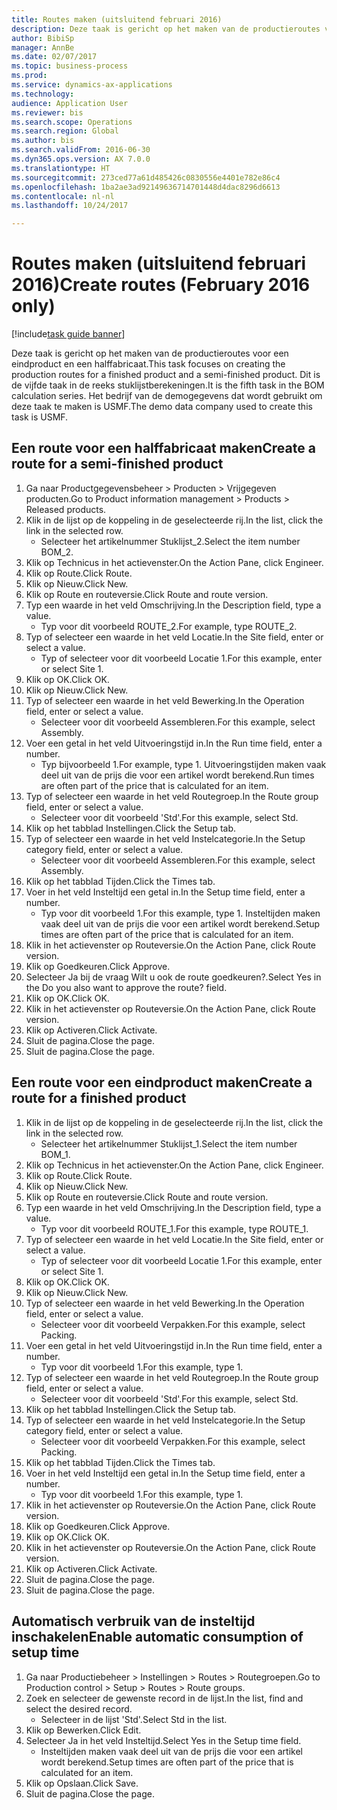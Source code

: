 ```yaml
--- 
title: Routes maken (uitsluitend februari 2016)
description: Deze taak is gericht op het maken van de productieroutes voor een eindproduct en een halffabricaat.
author: BibiSp
manager: AnnBe
ms.date: 02/07/2017
ms.topic: business-process
ms.prod: 
ms.service: dynamics-ax-applications
ms.technology: 
audience: Application User
ms.reviewer: bis
ms.search.scope: Operations
ms.search.region: Global
ms.author: bis
ms.search.validFrom: 2016-06-30
ms.dyn365.ops.version: AX 7.0.0
ms.translationtype: HT
ms.sourcegitcommit: 273ced77a61d485426c0830556e4401e782e86c4
ms.openlocfilehash: 1ba2ae3ad92149636714701448d4dac8296d6613
ms.contentlocale: nl-nl
ms.lasthandoff: 10/24/2017

---
```

# <a name="create-routes-february-2016-only"></a><span data-ttu-id="10420-103">Routes maken (uitsluitend februari 2016)</span><span class="sxs-lookup"><span data-stu-id="10420-103">Create routes (February 2016 only)</span></span>

[!include[task guide banner](../../includes/task-guide-banner.md)]

<span data-ttu-id="10420-104">Deze taak is gericht op het maken van de productieroutes voor een eindproduct en een halffabricaat.</span><span class="sxs-lookup"><span data-stu-id="10420-104">This task focuses on creating the production routes for a finished product and a semi-finished product.</span></span> <span data-ttu-id="10420-105">Dit is de vijfde taak in de reeks stuklijstberekeningen.</span><span class="sxs-lookup"><span data-stu-id="10420-105">It is the fifth task in the BOM calculation series.</span></span> <span data-ttu-id="10420-106">Het bedrijf van de demogegevens dat wordt gebruikt om deze taak te maken is USMF.</span><span class="sxs-lookup"><span data-stu-id="10420-106">The demo data company used to create this task is USMF.</span></span>


## <a name="create-a-route-for-a-semi-finished-product"></a><span data-ttu-id="10420-107">Een route voor een halffabricaat maken</span><span class="sxs-lookup"><span data-stu-id="10420-107">Create a route for a semi-finished product</span></span>
1. <span data-ttu-id="10420-108">Ga naar Productgegevensbeheer > Producten > Vrijgegeven producten.</span><span class="sxs-lookup"><span data-stu-id="10420-108">Go to Product information management > Products > Released products.</span></span>
2. <span data-ttu-id="10420-109">Klik in de lijst op de koppeling in de geselecteerde rij.</span><span class="sxs-lookup"><span data-stu-id="10420-109">In the list, click the link in the selected row.</span></span>
    * <span data-ttu-id="10420-110">Selecteer het artikelnummer Stuklijst_2.</span><span class="sxs-lookup"><span data-stu-id="10420-110">Select the item number BOM_2.</span></span>  
3. <span data-ttu-id="10420-111">Klik op Technicus in het actievenster.</span><span class="sxs-lookup"><span data-stu-id="10420-111">On the Action Pane, click Engineer.</span></span>
4. <span data-ttu-id="10420-112">Klik op Route.</span><span class="sxs-lookup"><span data-stu-id="10420-112">Click Route.</span></span>
5. <span data-ttu-id="10420-113">Klik op Nieuw.</span><span class="sxs-lookup"><span data-stu-id="10420-113">Click New.</span></span>
6. <span data-ttu-id="10420-114">Klik op Route en routeversie.</span><span class="sxs-lookup"><span data-stu-id="10420-114">Click Route and route version.</span></span>
7. <span data-ttu-id="10420-115">Typ een waarde in het veld Omschrijving.</span><span class="sxs-lookup"><span data-stu-id="10420-115">In the Description field, type a value.</span></span>
    * <span data-ttu-id="10420-116">Typ voor dit voorbeeld ROUTE_2.</span><span class="sxs-lookup"><span data-stu-id="10420-116">For example, type ROUTE_2.</span></span>  
8. <span data-ttu-id="10420-117">Typ of selecteer een waarde in het veld Locatie.</span><span class="sxs-lookup"><span data-stu-id="10420-117">In the Site field, enter or select a value.</span></span>
    * <span data-ttu-id="10420-118">Typ of selecteer voor dit voorbeeld Locatie 1.</span><span class="sxs-lookup"><span data-stu-id="10420-118">For this example, enter or select Site 1.</span></span>  
9. <span data-ttu-id="10420-119">Klik op OK.</span><span class="sxs-lookup"><span data-stu-id="10420-119">Click OK.</span></span>
10. <span data-ttu-id="10420-120">Klik op Nieuw.</span><span class="sxs-lookup"><span data-stu-id="10420-120">Click New.</span></span>
11. <span data-ttu-id="10420-121">Typ of selecteer een waarde in het veld Bewerking.</span><span class="sxs-lookup"><span data-stu-id="10420-121">In the Operation field, enter or select a value.</span></span>
    * <span data-ttu-id="10420-122">Selecteer voor dit voorbeeld Assembleren.</span><span class="sxs-lookup"><span data-stu-id="10420-122">For this example, select Assembly.</span></span>  
12. <span data-ttu-id="10420-123">Voer een getal in het veld Uitvoeringstijd in.</span><span class="sxs-lookup"><span data-stu-id="10420-123">In the Run time field, enter a number.</span></span>
    * <span data-ttu-id="10420-124">Typ bijvoorbeeld 1.</span><span class="sxs-lookup"><span data-stu-id="10420-124">For example, type 1.</span></span> <span data-ttu-id="10420-125">Uitvoeringstijden maken vaak deel uit van de prijs die voor een artikel wordt berekend.</span><span class="sxs-lookup"><span data-stu-id="10420-125">Run times are often part of the price that is calculated for an item.</span></span>  
13. <span data-ttu-id="10420-126">Typ of selecteer een waarde in het veld Routegroep.</span><span class="sxs-lookup"><span data-stu-id="10420-126">In the Route group field, enter or select a value.</span></span>
    * <span data-ttu-id="10420-127">Selecteer voor dit voorbeeld 'Std'.</span><span class="sxs-lookup"><span data-stu-id="10420-127">For this example, select Std.</span></span>  
14. <span data-ttu-id="10420-128">Klik op het tabblad Instellingen.</span><span class="sxs-lookup"><span data-stu-id="10420-128">Click the Setup tab.</span></span>
15. <span data-ttu-id="10420-129">Typ of selecteer een waarde in het veld Instelcategorie.</span><span class="sxs-lookup"><span data-stu-id="10420-129">In the Setup category field, enter or select a value.</span></span>
    * <span data-ttu-id="10420-130">Selecteer voor dit voorbeeld Assembleren.</span><span class="sxs-lookup"><span data-stu-id="10420-130">For this example, select Assembly.</span></span>  
16. <span data-ttu-id="10420-131">Klik op het tabblad Tijden.</span><span class="sxs-lookup"><span data-stu-id="10420-131">Click the Times tab.</span></span>
17. <span data-ttu-id="10420-132">Voer in het veld Insteltijd een getal in.</span><span class="sxs-lookup"><span data-stu-id="10420-132">In the Setup time field, enter a number.</span></span>
    * <span data-ttu-id="10420-133">Typ voor dit voorbeeld 1.</span><span class="sxs-lookup"><span data-stu-id="10420-133">For this example, type 1.</span></span> <span data-ttu-id="10420-134">Insteltijden maken vaak deel uit van de prijs die voor een artikel wordt berekend.</span><span class="sxs-lookup"><span data-stu-id="10420-134">Setup times are often part of the price that is calculated for an item.</span></span>  
18. <span data-ttu-id="10420-135">Klik in het actievenster op Routeversie.</span><span class="sxs-lookup"><span data-stu-id="10420-135">On the Action Pane, click Route version.</span></span>
19. <span data-ttu-id="10420-136">Klik op Goedkeuren.</span><span class="sxs-lookup"><span data-stu-id="10420-136">Click Approve.</span></span>
20. <span data-ttu-id="10420-137">Selecteer Ja bij de vraag Wilt u ook de route goedkeuren?.</span><span class="sxs-lookup"><span data-stu-id="10420-137">Select Yes in the Do you also want to approve the route? field.</span></span>
21. <span data-ttu-id="10420-138">Klik op OK.</span><span class="sxs-lookup"><span data-stu-id="10420-138">Click OK.</span></span>
22. <span data-ttu-id="10420-139">Klik in het actievenster op Routeversie.</span><span class="sxs-lookup"><span data-stu-id="10420-139">On the Action Pane, click Route version.</span></span>
23. <span data-ttu-id="10420-140">Klik op Activeren.</span><span class="sxs-lookup"><span data-stu-id="10420-140">Click Activate.</span></span>
24. <span data-ttu-id="10420-141">Sluit de pagina.</span><span class="sxs-lookup"><span data-stu-id="10420-141">Close the page.</span></span>
25. <span data-ttu-id="10420-142">Sluit de pagina.</span><span class="sxs-lookup"><span data-stu-id="10420-142">Close the page.</span></span>

## <a name="create-a-route-for-a-finished-product"></a><span data-ttu-id="10420-143">Een route voor een eindproduct maken</span><span class="sxs-lookup"><span data-stu-id="10420-143">Create a route for a finished product</span></span>
1. <span data-ttu-id="10420-144">Klik in de lijst op de koppeling in de geselecteerde rij.</span><span class="sxs-lookup"><span data-stu-id="10420-144">In the list, click the link in the selected row.</span></span>
    * <span data-ttu-id="10420-145">Selecteer het artikelnummer Stuklijst_1.</span><span class="sxs-lookup"><span data-stu-id="10420-145">Select the item number BOM_1.</span></span>  
2. <span data-ttu-id="10420-146">Klik op Technicus in het actievenster.</span><span class="sxs-lookup"><span data-stu-id="10420-146">On the Action Pane, click Engineer.</span></span>
3. <span data-ttu-id="10420-147">Klik op Route.</span><span class="sxs-lookup"><span data-stu-id="10420-147">Click Route.</span></span>
4. <span data-ttu-id="10420-148">Klik op Nieuw.</span><span class="sxs-lookup"><span data-stu-id="10420-148">Click New.</span></span>
5. <span data-ttu-id="10420-149">Klik op Route en routeversie.</span><span class="sxs-lookup"><span data-stu-id="10420-149">Click Route and route version.</span></span>
6. <span data-ttu-id="10420-150">Typ een waarde in het veld Omschrijving.</span><span class="sxs-lookup"><span data-stu-id="10420-150">In the Description field, type a value.</span></span>
    * <span data-ttu-id="10420-151">Typ voor dit voorbeeld ROUTE_1.</span><span class="sxs-lookup"><span data-stu-id="10420-151">For this example, type ROUTE_1.</span></span>  
7. <span data-ttu-id="10420-152">Typ of selecteer een waarde in het veld Locatie.</span><span class="sxs-lookup"><span data-stu-id="10420-152">In the Site field, enter or select a value.</span></span>
    * <span data-ttu-id="10420-153">Typ of selecteer voor dit voorbeeld Locatie 1.</span><span class="sxs-lookup"><span data-stu-id="10420-153">For this example, enter or select Site 1.</span></span>  
8. <span data-ttu-id="10420-154">Klik op OK.</span><span class="sxs-lookup"><span data-stu-id="10420-154">Click OK.</span></span>
9. <span data-ttu-id="10420-155">Klik op Nieuw.</span><span class="sxs-lookup"><span data-stu-id="10420-155">Click New.</span></span>
10. <span data-ttu-id="10420-156">Typ of selecteer een waarde in het veld Bewerking.</span><span class="sxs-lookup"><span data-stu-id="10420-156">In the Operation field, enter or select a value.</span></span>
    * <span data-ttu-id="10420-157">Selecteer voor dit voorbeeld Verpakken.</span><span class="sxs-lookup"><span data-stu-id="10420-157">For this example, select Packing.</span></span>  
11. <span data-ttu-id="10420-158">Voer een getal in het veld Uitvoeringstijd in.</span><span class="sxs-lookup"><span data-stu-id="10420-158">In the Run time field, enter a number.</span></span>
    * <span data-ttu-id="10420-159">Typ voor dit voorbeeld 1.</span><span class="sxs-lookup"><span data-stu-id="10420-159">For this example, type 1.</span></span>  
12. <span data-ttu-id="10420-160">Typ of selecteer een waarde in het veld Routegroep.</span><span class="sxs-lookup"><span data-stu-id="10420-160">In the Route group field, enter or select a value.</span></span>
    * <span data-ttu-id="10420-161">Selecteer voor dit voorbeeld 'Std'.</span><span class="sxs-lookup"><span data-stu-id="10420-161">For this example, select Std.</span></span>  
13. <span data-ttu-id="10420-162">Klik op het tabblad Instellingen.</span><span class="sxs-lookup"><span data-stu-id="10420-162">Click the Setup tab.</span></span>
14. <span data-ttu-id="10420-163">Typ of selecteer een waarde in het veld Instelcategorie.</span><span class="sxs-lookup"><span data-stu-id="10420-163">In the Setup category field, enter or select a value.</span></span>
    * <span data-ttu-id="10420-164">Selecteer voor dit voorbeeld Verpakken.</span><span class="sxs-lookup"><span data-stu-id="10420-164">For this example, select Packing.</span></span>  
15. <span data-ttu-id="10420-165">Klik op het tabblad Tijden.</span><span class="sxs-lookup"><span data-stu-id="10420-165">Click the Times tab.</span></span>
16. <span data-ttu-id="10420-166">Voer in het veld Insteltijd een getal in.</span><span class="sxs-lookup"><span data-stu-id="10420-166">In the Setup time field, enter a number.</span></span>
    * <span data-ttu-id="10420-167">Typ voor dit voorbeeld 1.</span><span class="sxs-lookup"><span data-stu-id="10420-167">For this example, type 1.</span></span>  
17. <span data-ttu-id="10420-168">Klik in het actievenster op Routeversie.</span><span class="sxs-lookup"><span data-stu-id="10420-168">On the Action Pane, click Route version.</span></span>
18. <span data-ttu-id="10420-169">Klik op Goedkeuren.</span><span class="sxs-lookup"><span data-stu-id="10420-169">Click Approve.</span></span>
19. <span data-ttu-id="10420-170">Klik op OK.</span><span class="sxs-lookup"><span data-stu-id="10420-170">Click OK.</span></span>
20. <span data-ttu-id="10420-171">Klik in het actievenster op Routeversie.</span><span class="sxs-lookup"><span data-stu-id="10420-171">On the Action Pane, click Route version.</span></span>
21. <span data-ttu-id="10420-172">Klik op Activeren.</span><span class="sxs-lookup"><span data-stu-id="10420-172">Click Activate.</span></span>
22. <span data-ttu-id="10420-173">Sluit de pagina.</span><span class="sxs-lookup"><span data-stu-id="10420-173">Close the page.</span></span>
23. <span data-ttu-id="10420-174">Sluit de pagina.</span><span class="sxs-lookup"><span data-stu-id="10420-174">Close the page.</span></span>

## <a name="enable-automatic-consumption-of-setup-time"></a><span data-ttu-id="10420-175">Automatisch verbruik van de insteltijd inschakelen</span><span class="sxs-lookup"><span data-stu-id="10420-175">Enable automatic consumption of setup time</span></span>
1. <span data-ttu-id="10420-176">Ga naar Productiebeheer > Instellingen > Routes > Routegroepen.</span><span class="sxs-lookup"><span data-stu-id="10420-176">Go to Production control > Setup > Routes > Route groups.</span></span>
2. <span data-ttu-id="10420-177">Zoek en selecteer de gewenste record in de lijst.</span><span class="sxs-lookup"><span data-stu-id="10420-177">In the list, find and select the desired record.</span></span>
    * <span data-ttu-id="10420-178">Selecteer in de lijst 'Std'.</span><span class="sxs-lookup"><span data-stu-id="10420-178">Select Std in the list.</span></span>  
3. <span data-ttu-id="10420-179">Klik op Bewerken.</span><span class="sxs-lookup"><span data-stu-id="10420-179">Click Edit.</span></span>
4. <span data-ttu-id="10420-180">Selecteer Ja in het veld Insteltijd.</span><span class="sxs-lookup"><span data-stu-id="10420-180">Select Yes in the Setup time field.</span></span>
    * <span data-ttu-id="10420-181">Insteltijden maken vaak deel uit van de prijs die voor een artikel wordt berekend.</span><span class="sxs-lookup"><span data-stu-id="10420-181">Setup times are often part of the price that is calculated for an item.</span></span>  
5. <span data-ttu-id="10420-182">Klik op Opslaan.</span><span class="sxs-lookup"><span data-stu-id="10420-182">Click Save.</span></span>
6. <span data-ttu-id="10420-183">Sluit de pagina.</span><span class="sxs-lookup"><span data-stu-id="10420-183">Close the page.</span></span>



